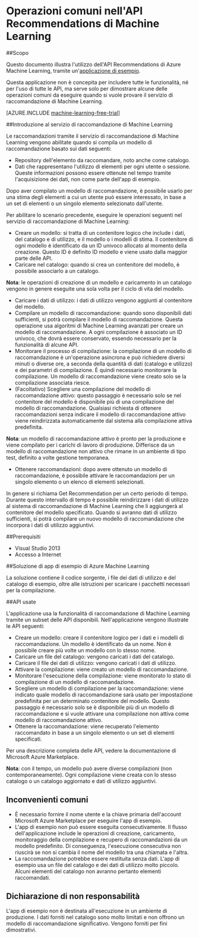 <properties 
	pageTitle="Operazioni comuni nell'API Recommendations di Machine Learning | Microsoft Azure"
	description="Recommendations di Azure ML - Applicazione di esempio"
	services="machine-learning"
	documentationCenter=""
	authors="jaymathe"
	manager="paulettm"
	editor="cgronlun"/>

<tags 
	ms.service="machine-learning"
	ms.workload="data-services"
	ms.tgt_pltfrm="na"
	ms.devlang="na"
	ms.topic="article"
	ms.date="09/01/2015"
	ms.author="luisca"/>


# Operazioni comuni nell'API Recommendations di Machine Learning

##Scopo

Questo documento illustra l'utilizzo dell'API Recommendations di Azure Machine Learning, tramite un'[applicazione di esempio](http://1drv.ms/1xeO2F3).

Questa applicazione non è concepita per includere tutte le funzionalità, né per l'uso di tutte le API, ma serve solo per dimostrare alcune delle operazioni comuni da eseguire quando si vuole provare il servizio di raccomandazione di Machine Learning.

[AZURE.INCLUDE [machine-learning-free-trial](../../includes/machine-learning-free-trial.md)]

##Introduzione al servizio di raccomandazione di Machine Learning

Le raccomandazioni tramite il servizio di raccomandazione di Machine Learning vengono abilitate quando si compila un modello di raccomandazione basato sui dati seguenti:

* Repository dell'elemento da raccomandare, noto anche come catalogo.
* Dati che rappresentano l'utilizzo di elementi per ogni utente o sessione. Queste informazioni possono essere ottenute nel tempo tramite l'acquisizione dei dati, non come parte dell'app di esempio.

Dopo aver compilato un modello di raccomandazione, è possibile usarlo per una stima degli elementi a cui un utente può essere interessato, in base a un set di elementi o un singolo elemento selezionato dall'utente.

Per abilitare lo scenario precedente, eseguire le operazioni seguenti nel servizio di raccomandazione di Machine Learning:

* Creare un modello: si tratta di un contenitore logico che include i dati, del catalogo e di utilizzo, e il modello o i modelli di stima. Il contenitore di ogni modello è identificato da un ID univoco allocato al momento della creazione. Questo ID è definito ID modello e viene usato dalla maggior parte delle API. 
* Caricare nel catalogo: quando si crea un contenitore del modello, è possibile associarlo a un catalogo.

**Nota**: le operazioni di creazione di un modello e caricamento in un catalogo vengono in genere eseguite una sola volta per il ciclo di vita del modello.

* Caricare i dati di utilizzo: i dati di utilizzo vengono aggiunti al contenitore del modello.
* Compilare un modello di raccomandazione: quando sono disponibili dati sufficienti, si potrà compilare il modello di raccomandazione. Questa operazione usa algoritmi di Machine Learning avanzati per creare un modello di raccomandazione. A ogni compilazione è associato un ID univoco, che dovrà essere conservato, essendo necessario per la funzionalità di alcune API.
* Monitorare il processo di compilazione: la compilazione di un modello di raccomandazione è un'operazione asincrona e può richiedere diversi minuti o diverse ore, a seconda della quantità di dati (catalogo e utilizzo) e dei parametri di compilazione. È quindi necessario monitorare la compilazione. Un modello di raccomandazione viene creato solo se la compilazione associata riesce.
* (Facoltativo) Scegliere una compilazione del modello di raccomandazione attivo: questo passaggio è necessario solo se nel contenitore del modello è disponibile più di una compilazione del modello di raccomandazione. Qualsiasi richiesta di ottenere raccomandazioni senza indicare il modello di raccomandazione attivo viene reindirizzata automaticamente dal sistema alla compilazione attiva predefinita. 

**Nota**: un modello di raccomandazione attivo è pronto per la produzione e viene compilato per i carichi di lavoro di produzione. Differisce da un modello di raccomandazione non attivo che rimane in un ambiente di tipo test, definito a volte gestione temporanea.

* Ottenere raccomandazioni: dopo avere ottenuto un modello di raccomandazione, è possibile attivare le raccomandazioni per un singolo elemento o un elenco di elementi selezionati. 

In genere si richiama Get Recommendation per un certo periodo di tempo. Durante questo intervallo di tempo è possibile reindirizzare i dati di utilizzo al sistema di raccomandazione di Machine Learning che li aggiungerà al contenitore del modello specificato. Quando si avranno dati di utilizzo sufficienti, si potrà compilare un nuovo modello di raccomandazione che incorpora i dati di utilizzo aggiuntivi.

##Prerequisiti

* Visual Studio 2013
* Accesso a Internet 

##Soluzione di app di esempio di Azure Machine Learning

La soluzione contiene il codice sorgente, i file dei dati di utilizzo e del catalogo di esempio, oltre alle istruzioni per scaricare i pacchetti necessari per la compilazione.

##API usate

L'applicazione usa la funzionalità di raccomandazione di Machine Learning tramite un subset delle API disponibili. Nell'applicazione vengono illustrate le API seguenti:

* Creare un modello: creare il contenitore logico per i dati e i modelli di raccomandazione. Un modello è identificato da un nome. Non è possibile creare più volte un modello con lo stesso nome.
* Caricare un file del catalogo: vengono caricati i dati del catalogo.
* Caricare il file dei dati di utilizzo: vengono caricati i dati di utilizzo.
* Attivare la compilazione: viene creato un modello di raccomandazione.
* Monitorare l'esecuzione della compilazione: viene monitorato lo stato di compilazione di un modello di raccomandazione.
* Scegliere un modello di compilazione per la raccomandazione: viene indicato quale modello di raccomandazione sarà usato per impostazione predefinita per un determinato contenitore del modello. Questo passaggio è necessario solo se è disponibile più di un modello di raccomandazione e si vuole attivare una compilazione non attiva come modello di raccomandazione attivo.
* Ottenere la raccomandazione: viene recuperato l'elemento raccomandato in base a un singolo elemento o un set di elementi specificati. 

Per una descrizione completa delle API, vedere la documentazione di Microsoft Azure Marketplace.

**Nota**: con il tempo, un modello può avere diverse compilazioni (non contemporaneamente). Ogni compilazione viene creata con lo stesso catalogo o un catalogo aggiornato e dati di utilizzo aggiuntivi.

## Inconvenienti comuni

* È necessario fornire il nome utente e la chiave primaria dell'account Microsoft Azure Marketplace per eseguire l'app di esempio.
* L'app di esempio non può essere eseguita consecutivamente. Il flusso dell'applicazione include le operazioni di creazione, caricamento, monitoraggio della compilazione e recupero di raccomandazioni da un modello predefinito. Di conseguenza, l'esecuzione consecutiva non riuscirà se non si cambia il nome del modello tra una chiamata e l'altra.
* La raccomandazione potrebbe essere restituita senza dati. L'app di esempio usa un file del catalogo e dei dati di utilizzo molto piccolo. Alcuni elementi del catalogo non avranno pertanto elementi raccomandati.

## Dichiarazione di non responsabilità
L'app di esempio non è destinata all'esecuzione in un ambiente di produzione. I dati forniti nel catalogo sono molto limitati e non offrono un modello di raccomandazione significativo. Vengono forniti per fini dimostrativi.
 

<!---HONumber=September15_HO1-->